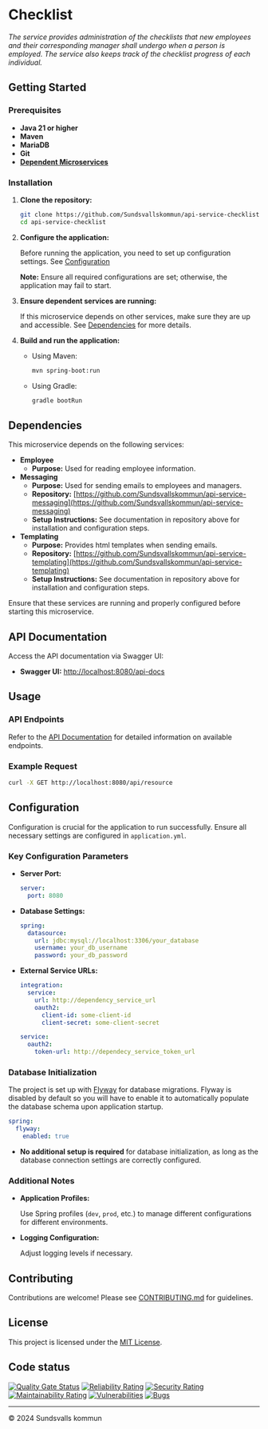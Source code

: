 # Checklist

_The service provides administration of the checklists that new employees and their corresponding manager shall undergo when a person is employed. The service also keeps track of the checklist progress of each individual._

## Getting Started

### Prerequisites

- **Java 21 or higher**
- **Maven**
- **MariaDB**
- **Git**
- **[Dependent Microservices](#dependencies)**

### Installation

1. **Clone the repository:**

   ```bash
   git clone https://github.com/Sundsvallskommun/api-service-checklist.git
   cd api-service-checklist
   ```
2. **Configure the application:**

   Before running the application, you need to set up configuration settings.
   See [Configuration](#Configuration)

   **Note:** Ensure all required configurations are set; otherwise, the application may fail to start.

3. **Ensure dependent services are running:**

   If this microservice depends on other services, make sure they are up and accessible. See [Dependencies](#dependencies) for more details.

4. **Build and run the application:**

   - Using Maven:

     ```bash
     mvn spring-boot:run
     ```
   - Using Gradle:

     ```bash
     gradle bootRun
     ```

## Dependencies

This microservice depends on the following services:

- **Employee**
  - **Purpose:** Used for reading employee information.
- **Messaging**
  - **Purpose:** Used for sending emails to employees and managers.
  - **Repository:** [https://github.com/Sundsvallskommun/api-service-messaging](https://github.com/Sundsvallskommun/api-service-messaging)
  - **Setup Instructions:** See documentation in repository above for installation and configuration steps.
- **Templating**
  - **Purpose:** Provides html templates when sending emails.
  - **Repository:** [https://github.com/Sundsvallskommun/api-service-templating](https://github.com/Sundsvallskommun/api-service-templating)
  - **Setup Instructions:** See documentation in repository above for installation and configuration steps.

Ensure that these services are running and properly configured before starting this microservice.

## API Documentation

Access the API documentation via Swagger UI:

- **Swagger UI:** [http://localhost:8080/api-docs](http://localhost:8080/api-docs)

## Usage

### API Endpoints

Refer to the [API Documentation](#api-documentation) for detailed information on available endpoints.

### Example Request

```bash
curl -X GET http://localhost:8080/api/resource
```

## Configuration

Configuration is crucial for the application to run successfully. Ensure all necessary settings are configured in `application.yml`.

### Key Configuration Parameters

- **Server Port:**

  ```yaml
  server:
    port: 8080
  ```
- **Database Settings:**

  ```yaml
  spring:
    datasource:
      url: jdbc:mysql://localhost:3306/your_database
      username: your_db_username
      password: your_db_password
  ```
- **External Service URLs:**

  ```yaml
  integration:
    service:
      url: http://dependency_service_url
      oauth2:
        client-id: some-client-id
        client-secret: some-client-secret

  service:
    oauth2:
      token-url: http://dependecy_service_token_url
  ```

### Database Initialization

The project is set up with [Flyway](https://github.com/flyway/flyway) for database migrations. Flyway is disabled by default so you will have to enable it to automatically populate the database schema upon application startup.

```yaml
spring:
  flyway:
    enabled: true
```

- **No additional setup is required** for database initialization, as long as the database connection settings are correctly configured.

### Additional Notes

- **Application Profiles:**

  Use Spring profiles (`dev`, `prod`, etc.) to manage different configurations for different environments.

- **Logging Configuration:**

  Adjust logging levels if necessary.

## Contributing

Contributions are welcome! Please see [CONTRIBUTING.md](https://github.com/Sundsvallskommun/.github/blob/main/.github/CONTRIBUTING.md) for guidelines.

## License

This project is licensed under the [MIT License](LICENSE).

## Code status

[![Quality Gate Status](https://sonarcloud.io/api/project_badges/measure?project=Sundsvallskommun_api-service-checklist&metric=alert_status)](https://sonarcloud.io/summary/overall?id=Sundsvallskommun_api-service-checklist)
[![Reliability Rating](https://sonarcloud.io/api/project_badges/measure?project=Sundsvallskommun_api-service-checklist&metric=reliability_rating)](https://sonarcloud.io/summary/overall?id=Sundsvallskommun_api-service-checklist)
[![Security Rating](https://sonarcloud.io/api/project_badges/measure?project=Sundsvallskommun_api-service-checklist&metric=security_rating)](https://sonarcloud.io/summary/overall?id=Sundsvallskommun_api-service-checklist)
[![Maintainability Rating](https://sonarcloud.io/api/project_badges/measure?project=Sundsvallskommun_api-service-checklist&metric=sqale_rating)](https://sonarcloud.io/summary/overall?id=Sundsvallskommun_api-service-checklist)
[![Vulnerabilities](https://sonarcloud.io/api/project_badges/measure?project=Sundsvallskommun_api-service-checklist&metric=vulnerabilities)](https://sonarcloud.io/summary/overall?id=Sundsvallskommun_api-service-checklist)
[![Bugs](https://sonarcloud.io/api/project_badges/measure?project=Sundsvallskommun_api-service-checklist&metric=bugs)](https://sonarcloud.io/summary/overall?id=Sundsvallskommun_api-service-checklist)

---

© 2024 Sundsvalls kommun
